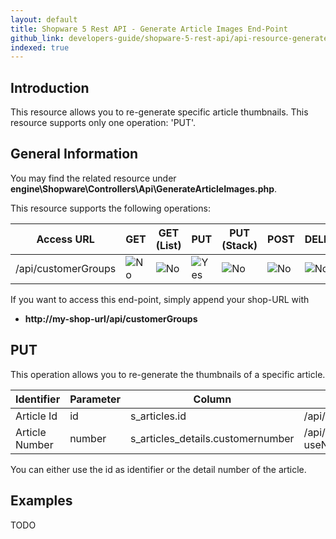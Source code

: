 ```yaml
---
layout: default
title: Shopware 5 Rest API - Generate Article Images End-Point
github_link: developers-guide/shopware-5-rest-api/api-resource-generate-article-images/index.md
indexed: true
---
```


## Introduction

This resource allows you to re-generate specific article thumbnails. This resource supports only one operation: 'PUT'.


## General Information
You may find the related resource under
**engine\Shopware\Controllers\Api\GenerateArticleImages.php**.

This resource supports the following operations:

|  Access URL                 | GET                | GET (List)      | PUT             | PUT (Stack)      | POST             | DELETE          | DELETE (Stack)  |
|-----------------------------|--------------------|-----------------|-----------------|------------------|------------------|-----------------|-----------------|
| /api/customerGroups         | ![No](./img/no.png)      | ![No](./img/no.png)   | ![Yes](./img/yes.png) | ![No](./img/no.png)    | ![No](./img/no.png)    | ![No](./img/no.png)   | ![No](./img/no.png)   |

If you want to access this end-point, simply append your shop-URL with

* **http://my-shop-url/api/customerGroups**

## PUT

This operation allows you to re-generate the thumbnails of a specific article.

| Identifier     | Parameter   | Column                            | Example call                                         |
|----------------|-------------|-----------------------------------|------------------------------------------------------|
| Article Id	 | id		   | s_articles.id  				   | /api/generateArticleImages/2		                  | 
| Article Number | number	   | s_articles_details.customernumber | /api/generateArticleImages/20003?useNumberAsId=true  |

You can either use the id as identifier or the detail number of the article.

## Examples

TODO